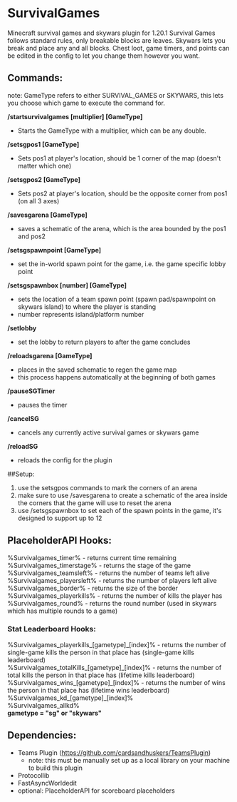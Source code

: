 # SurvivalGames
Minecraft survival games and skywars plugin for 1.20.1
Survival Games follows standard rules, only breakable blocks are leaves.
Skywars lets you break and place any and all blocks.
Chest loot, game timers, and points can be edited in the config to let you change them however you want.

## Commands:
note: GameType refers to either SURVIVAL_GAMES or SKYWARS, this lets you choose which game to execute the command for.

**/startsurvivalgames [multiplier] [GameType]** 
- Starts the GameType with a multiplier, which can be any double.

**/setsgpos1 [GameType]**
- Sets pos1 at player's location, should be 1 corner of the map (doesn't matter which one)

**/setsgpos2 [GameType]**
- Sets pos2 at player's location, should be the opposite corner from pos1 (on all 3 axes)

**/savesgarena [GameType]**
- saves a schematic of the arena, which is the area bounded by the pos1 and pos2

**/setsgspawnpoint [GameType]**
- set the in-world spawn point for the game, i.e. the game specific lobby point

**/setsgspawnbox [number] [GameType]**
- sets the location of a team spawn point (spawn pad/spawnpoint on skywars island) to where the player is standing
- number represents island/platform number

**/setlobby**
- set the lobby to return players to after the game concludes

**/reloadsgarena [GameType]**
- places in the saved schematic to regen the game map
- this process happens automatically at the beginning of both games

**/pauseSGTimer**
- pauses the timer

**/cancelSG**
- cancels any currently active survival games or skywars game

**/reloadSG**
- reloads the config for the plugin



##Setup:
1. use the setsgpos commands to mark the corners of an arena
2. make sure to use /savesgarena to create a schematic of the area inside the corners that the game will use to reset the arena
3. use /setsgspawnbox to set each of the spawn points in the game, it's designed to support up to 12

## PlaceholderAPI Hooks:
%Survivalgames_timer% - returns current time remaining
<br>%Survivalgames_timerstage% - returns the stage of the game
<br>%Survivalgames_teamsleft% - returns the number of teams left alive
<br>%Survivalgames_playersleft% - returns the number of players left alive
<br>%Survivalgames_border% - returns the size of the border
<br>%Survivalgames_playerkills% - returns the number of kills the player has
<br>%Survivalgames_round% - returns the round number (used in skywars which has multiple rounds to a game)

### Stat Leaderboard Hooks:
%Survivalgames_playerkills_[gametype]\_[index]% - returns the number of single-game kills the person in that place has (single-game kills leaderboard)
<br>%Survivalgames_totalKills_[gametype]\_[index]% - returns the number of total kills the person in that place has (lifetime kills leaderboard)
<br>%Survivalgames_wins_[gametype]\_[index]% - returns the number of wins the person in that place has (lifetime wins leaderboard)
<br>%Survivalgames_kd_[gametype]_[index]%
<br>%Survivalgames_allkd%
<br>**gametype = "sg" or "skywars"**


## Dependencies:
- Teams Plugin (https://github.com/cardsandhuskers/TeamsPlugin)
  - note: this must be manually set up as a local library on your machine to build this plugin
- Protocollib
- FastAsyncWorldedit
- optional: PlaceholderAPI for scoreboard placeholders
